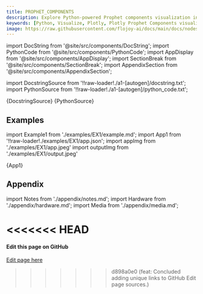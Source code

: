 ```yaml
---
title: PROPHET_COMPONENTS
description: Explore Python-powered Prophet components visualization in Flojoy. Master dynamic insights into time series forecasting components.
keywords: [Python, Visualize, Plotly, Plotly Prophet Components visualizer, Python time series visualization, Dynamic Prophet components insight, Plotly time series plot examples, Flojoy Plotly nodes, Interactive time series visualization, Python data visualization tools, Time series components representation, Visualizing Prophet components with Plotly, Time series analysis using Prophet]
image: https://raw.githubusercontent.com/flojoy-ai/docs/main/docs/nodes/VISUALIZERS/PLOTLY/PROPHET_COMPONENTS/examples/EX1/output.jpeg
---
```


[//]: # (Custom component imports)

import DocString from '@site/src/components/DocString';
import PythonCode from '@site/src/components/PythonCode';
import AppDisplay from '@site/src/components/AppDisplay';
import SectionBreak from '@site/src/components/SectionBreak';
import AppendixSection from '@site/src/components/AppendixSection';

[//]: # (Docstring)

import DocstringSource from '!!raw-loader!./a1-[autogen]/docstring.txt';
import PythonSource from '!!raw-loader!./a1-[autogen]/python_code.txt';

<DocString>{DocstringSource}</DocString>
<PythonCode GLink='VISUALIZERS/PLOTLY/PROPHET_COMPONENTS/PROPHET_COMPONENTS.py'>{PythonSource}</PythonCode>

<SectionBreak />

[//]: # (Examples)

## Examples

import Example1 from './examples/EX1/example.md';
import App1 from '!!raw-loader!./examples/EX1/app.json';
import appImg from './examples/EX1/app.jpeg'
import outputImg from './examples/EX1/output.jpeg'

<AppDisplay 
    nodeLabel='PROPHET_COMPONENTS'
    appImg={appImg}
    outputImg={outputImg}
    >
    {App1}
</AppDisplay>

<Example1 />

<SectionBreak />

[//]: # (Appendix)

## Appendix

import Notes from './appendix/notes.md';
import Hardware from './appendix/hardware.md';
import Media from './appendix/media.md';

<<<<<<< HEAD
<AppendixSection index={0} folderPath='nodes/VISUALIZERS/PLOTLY/PROPHET_COMPONENTS/appendix/'><Notes /></AppendixSection>
<AppendixSection index={1} folderPath='nodes/VISUALIZERS/PLOTLY/PROPHET_COMPONENTS/appendix/'><Hardware /></AppendixSection>
<AppendixSection index={2} folderPath='nodes/VISUALIZERS/PLOTLY/PROPHET_COMPONENTS/appendix/'><Media /></AppendixSection>
=======
<AppendixSection index={0} folderPath='nodes/VISUALIZERS/PLOTLY/PROPHET_COMPONENTS/appendix/'><Notes /></AppendixSection>
<AppendixSection index={1} folderPath='nodes/VISUALIZERS/PLOTLY/PROPHET_COMPONENTS/appendix/'><Hardware /></AppendixSection>
<AppendixSection index={2} folderPath='nodes/VISUALIZERS/PLOTLY/PROPHET_COMPONENTS/appendix/'><Media /></AppendixSection>

<SectionBreak />

[//]: # (Edit page on GitHub)

#### Edit this page on GitHub

[Edit page here](https://github.com/flojoy-ai/docs/tree/main/docs/nodes/VISUALIZERS/PLOTLY/PROPHET_COMPONENTS)
>>>>>>> d898a0e0 (feat: Concluded adding unique links to GitHub Edit page sources.)
